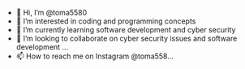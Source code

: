 - 👋 Hi, I’m @toma5580 
- 👀 I’m interested in coding and programming concepts
- 🌱 I’m currently learning software development and cyber security
- 💞️ I’m looking to collaborate on cyber security issues and software development ...
- 📫 How to reach me on Instagram @toma558...

<!---
toma5580/toma5580 is a ✨ special ✨ repository because its `README.md` (this file) appears on your GitHub profile.
You can click the Preview link to take a look at your changes.
--->
